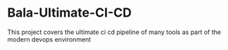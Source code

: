 # Bala-Ultimate-CI-CD
This project covers the ultimate ci cd pipeline of many tools as part of the modern devops environment
